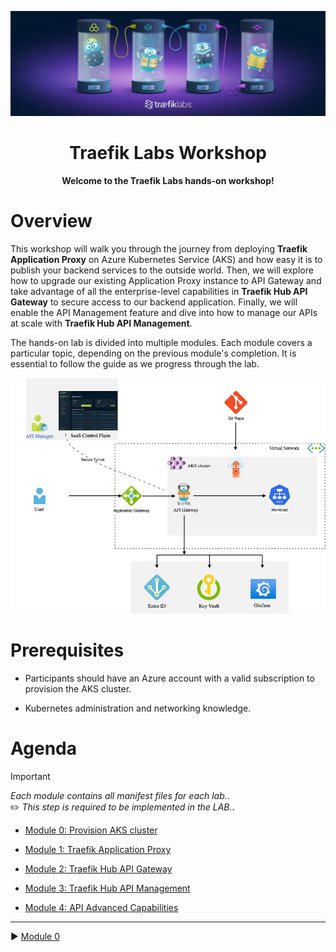 ![traefiklabs](media/traefiklabs.jpeg)

<h1 align=center>Traefik Labs Workshop</h1>

<p align=center><b>Welcome to the Traefik Labs hands-on workshop!</b></p>

# Overview

This workshop will walk you through the journey from deploying <b>Traefik Application Proxy</b> on Azure Kubernetes Service (AKS) and how easy it is to publish your backend services to the outside world. Then, we will explore how to upgrade our existing Application Proxy instance to API Gateway and take advantage of all the enterprise-level capabilities in <b>Traefik Hub API Gateway</b> to secure access to our backend application. Finally, we will enable the API Management feature and dive into how to manage our APIs at scale with <b>Traefik Hub API Management</b>.

The hands-on lab is divided into multiple modules. Each module covers a particular topic, depending on the previous module's completion. It is essential to follow the guide as we progress through the lab.   




![AKS-Hub](media/Azure-Hub-Hub-AKS.png)

# Prerequisites

- Participants should have an Azure account with a valid subscription to provision the AKS cluster. 

- Kubernetes administration and networking knowledge. 

# Agenda

> [!IMPORTANT]     
> *Each module contains all manifest files for each lab.*.             
> :pencil2: *This step is required to be implemented in the LAB.*.

- [Module 0: Provision AKS cluster](module-0/readme.md)

- [Module 1: Traefik Application Proxy](module-1/readme.md)

- [Module 2: Traefik Hub API Gateway](module-2/readme.md)

- [Module 3: Traefik Hub API Management](module-3/readme.md)

- [Module 4: API Advanced Capabilities](module-4/readme.md)

------
:arrow_forward: [Module 0](module-0/readme.md)
